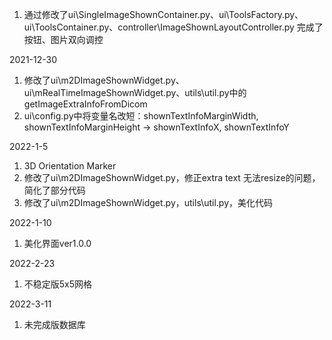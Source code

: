 1. 通过修改了ui\SingleImageShownContainer.py、ui\ToolsFactory.py、ui\ToolsContainer.py、controller\ImageShownLayoutController.py 完成了按钮、图片双向调控

2021-12-30
1. 修改了ui\m2DImageShownWidget.py、ui\mRealTimeImageShownWidget.py、utils\util.py中的getImageExtraInfoFromDicom
2. ui\config.py中将变量名改短：shownTextInfoMarginWidth, shownTextInfoMarginHeight  -> shownTextInfoX, shownTextInfoY

2022-1-5
1. 3D Orientation Marker
2. 修改了ui\m2DImageShownWidget.py，修正extra text 无法resize的问题，简化了部分代码
3. 修改了ui\m2DImageShownWidget.py，utils\util.py，美化代码

2022-1-10
1. 美化界面ver1.0.0

2022-2-23
1. 不稳定版5x5网格

2022-3-11
1. 未完成版数据库